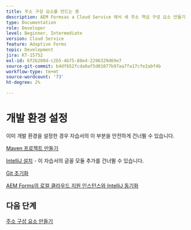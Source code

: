 ```yaml
---
title: 주소 구성 요소를 만드는 중
description: AEM Formsas a Cloud Service 에서 새 주소 핵심 구성 요소 만들기
type: Documentation
role: Developer
level: Beginner, Intermediate
version: Cloud Service
feature: Adaptive Forms
topic: Development
jira: KT-15752
exl-id: 6f2b280d-c2b5-4b75-88e4-2296329d69e7
source-git-commit: b4df652fcda0af5d01077b97aa7fa17cfe2abf4b
workflow-type: tm+mt
source-wordcount: '73'
ht-degree: 2%

---
```


# 개발 환경 설정

이미 개발 환경을 설정한 경우 자습서의 이 부분을 안전하게 건너뛸 수 있습니다.

[Maven 프로젝트 만들기](https://experienceleague.adobe.com/en/docs/experience-manager-learn/cloud-service/forms/developing-for-cloud-service/getting-started)

[IntelliJ 설치](https://experienceleague.adobe.com/en/docs/experience-manager-learn/cloud-service/forms/developing-for-cloud-service/intellij-set-up) - 이 자습서의 글꼴 모듈 추가를 건너뛸 수 있습니다.

[Git 초기화](https://experienceleague.adobe.com/en/docs/experience-manager-learn/cloud-service/forms/developing-for-cloud-service/setup-git)

[AEM Forms의 로컬 클라우드 지원 인스턴스와 IntelliJ 동기화](https://experienceleague.adobe.com/en/docs/experience-manager-learn/cloud-service/forms/developing-for-cloud-service/intellij-and-aem-sync)

## 다음 단계

[주소 구성 요소 만들기](./creating-address-component.md)
